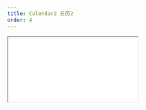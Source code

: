 ```yaml
---
title: Calendar2 日历2
order: 4
---
```


<Iframe src="//mc.fusion.design/demos/comp_groups/@alifd/next/calendar2?theme=@alifd/theme-design-pro" />

